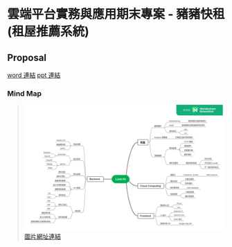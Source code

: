 # 雲端平台實務與應用期末專案 - 豬豬快租(租屋推薦系統)
## Proposal 
[word 連結](https://docs.google.com/document/d/1RHRs523Ts3f5fOtfPD3YFqJfIeRuMkPn/edit)
[ppt 連結](https://docs.google.com/presentation/d/1-pxOnCmSb5OSKzqzKPyogP7oINfrJ0eW/edit#slide=id.g31ae3a843bf_0_18)
### Mind Map
>![](./mindmap.png)
> [圖片網址連結](https://www.edrawmind.com/online/map.html?sharecode=67470e0281c6d3a62024385)